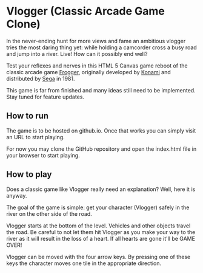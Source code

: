 # Vlogger (Classic Arcade Game Clone)

In the never-ending hunt for more views and fame an ambitious vlogger tries the most daring thing yet: while holding a camcorder cross a busy road and jump into a river. Live! How can it possibly end well?

Test your reflexes and nerves in this HTML 5 Canvas game reboot of the classic arcade game [Frogger](https://en.wikipedia.org/wiki/Frogger), originally developed by [Konami](https://en.wikipedia.org/wiki/Konami) and distributed by [Sega](https://en.wikipedia.org/wiki/Sega) in 1981.

This game is far from finished and many ideas still need to be implemented. Stay tuned for feature updates.

## How to run

The game is to be hosted on github.io. Once that works you can simply visit an URL to start playing.

For now you may clone the GitHub repository and open the index.html file in your browser to start playing.

## How to play

Does a classic game like Vlogger really need an explanation? Well, here it is anyway.

The goal of the game is simple: get your character (Vlogger) safely in the river on the other side of the road.

Vlogger starts at the bottom of the level. Vehicles and other objects travel the road. Be careful to not let them hit Vlogger as you make your way to the river as it will result in the loss of a heart. If all hearts are gone it'll be GAME OVER!

Vlogger can be moved with the four arrow keys. By pressing one of these keys the character moves one tile in the appropriate direction.
